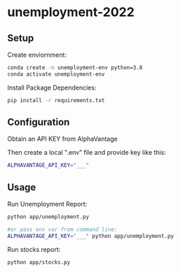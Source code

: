 # unemployment-2022

## Setup
Create enviornment:
```sh
conda create -n unemployment-env python=3.8
conda activate unemployment-env
```

Install Package Dependencies:
```sh
pip install -r requirements.txt
```
## Configuration
Obtain an API KEY from AlphaVantage

Then create a local ".env" file and provide key like this:
```sh
ALPHAVANTAGE_API_KEY="___"
```

## Usage
Run Unemployment Report: 
```sh
python app/unemployment.py

#or pass env var from command line:
ALPHAVANTAGE_API_KEY="___" python app/unemployment.py
```

Run stocks report:
```sh
python app/stocks.py
```